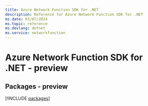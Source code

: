 ```yaml
---
title: Azure Network Function SDK for .NET
description: Reference for Azure Network Function SDK for .NET
ms.date: 03/07/2024
ms.topic: reference
ms.devlang: dotnet
ms.service: networkfunction
---
```

# Azure Network Function SDK for .NET - preview
## Packages - preview
[!INCLUDE [packages](network-function-index.md)]